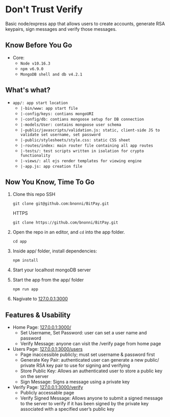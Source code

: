 # Don't Trust Verify
Basic node/express app that allows users to create accounts, generate RSA keypairs, sign messages and verify those messages.

## Know Before You Go
* Core:
   - `Node v10.16.3`
   - `npm v6.9.0`
   - `MongoDB shell and db v4.2.1`

## What's what?
* `app/: app start location`
   - `|-bin/www: app start file`
   - `|-config/keys: contians mongoURI`
   - `|-config/db: contians mongoose setup for DB connection`
   - `|-models/User: contains mongoose user schema`
   - `|-public/javascripts/validation.js: static, client-side JS to validate set username, set password`
   - `|-public/stylesheets/style.css: static CSS sheet`
   - `|-routes/index: main router file containing all app routes`
   - `|-tests/: test scripts written in isolation for crypto functionality`
   - `|-views/: all ejs render templates for viewing engine`
   - `|-app.js: app creation file`

## Now You Know, Time To Go
1. Clone this repo
   SSH
   ```
   git clone git@github.com:bnonni/BitPay.git
   ```
   HTTPS
   ```
   git clone https://github.com/bnonni/BitPay.git
   ```

2. Open the repo in an editor, and `cd` into the app folder. 
   ```
   cd app
   ```

3. Inside app/ folder, install dependencies:
   ```
   npm install
   ```

4. Start your localhost mongoDB server

5. Start the app from the app/ folder 
   ```
   npm run app
   ```

6. Nagivate to [127.0.0.1:3000](http://127.0.0.1:3000)

## Features & Usability
* Home Page: [127.0.0.1:3000/](http://127.0.0.1:3000/)
   - Set Username, Set Password: user can set a user name and password
   - Verify Message: anyone can visit the /verify page from home page
* Users Page: [127.0.0.1:3000/users](http://127.0.0.1:3000/users)
   - Page inaccessible publicly; must set username & password first
   - Generate Key Pair: authenticated user can generate a new public/ private RSA key pair to use for signing and verifying
   - Store Public Key: Allows an authenticated user to store a public key on the server
   - Sign Message: Signs a message using a private key
* Verify Page: [127.0.0.1:3000/verify](http://127.0.0.1:3000/verify)
   - Publicly accessable page
   - Verify Signed Message: Allows anyone to submit a signed message to the server to verify if it has been signed by the private key associated with a specified user’s public key




